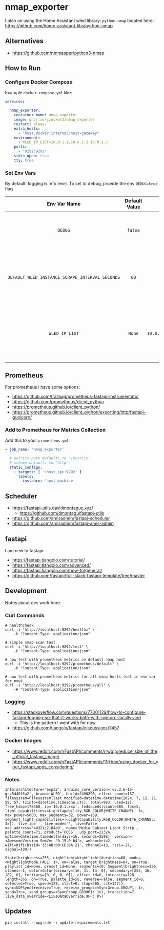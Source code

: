 # nmap_exporter

I plan on using the Home Assistant wled library: `python-nmap` located here: https://github.com/home-assistant-libs/python-nmap

## Alternatives

* https://github.com/nmmapper/python3-nmap

## How to Run

### Configure Docker Compose

Example `docker-compose.yml` like:

```yaml
services:

  nmap_exporter:
    container_name: nmap_exporter
    image: ghcr.io/jzucker2/nmap_exporter
    restart: always
    extra_hosts:
      - "host.docker.internal:host-gateway"
    environment:
      - WLED_IP_LIST=10.0.1.1,10.0.1.2,10.0.1.3
    ports:
      - "9292:9292"
    stdin_open: true
    tty: true
```

### Set Env Vars

By default, logging is info level. To set to debug, provide the env `DEBUG=true` flag

|                   Env Var Name                   | Default Value |                 Example Value                  |                                         Description                                          |
|:------------------------------------------------:|:-------------:|:----------------------------------------------:|:--------------------------------------------------------------------------------------------:|
|                     `DEBUG`                      |    `false`    |                     `true`                     |                     This determines debug logging and a few other things                     |
| `DEFAULT_WLED_INSTANCE_SCRAPE_INTERVAL_SECONDS`  |     `60`      |                      `30`                      |     This determines how often `wargos` scrapes prometheus metrics from `wled` instances      |
|                  `WLED_IP_LIST`                  |    `None`     |       `10.0.1.150,10.0.1.179,10.0.1.153`       | This is the list of `,` separated IP addresses of `wled` instances that `wargos` will scrape |

## Prometheus

For prometheus I have some options:

* https://github.com/trallnag/prometheus-fastapi-instrumentator
* https://github.com/prometheus/client_python
* https://prometheus.github.io/client_python/
* https://prometheus.github.io/client_python/exporting/http/fastapi-gunicorn/

### Add to Prometheus for Metrics Collection

Add this to your `prometheus.yml`

```yaml
- job_name: 'nmap_exporter'

  # metrics_path defaults to '/metrics'
  # scheme defaults to 'http'.
  static_configs:
    - targets: [ '<host_ip>:9292' ]
      labels:
        instance: 'host_machine'
```

## Scheduler

* https://fastapi-utils.davidmontague.xyz/
  * https://github.com/dmontagu/fastapi-utils
* https://github.com/amisadmin/fastapi-scheduler
* https://github.com/amisadmin/fastapi-amis-admin

## fastapi

I am new to fastapi

* https://fastapi.tiangolo.com/tutorial/
* https://fastapi.tiangolo.com/advanced/
* https://fastapi.tiangolo.com/how-to/general/
* https://github.com/fastapi/full-stack-fastapi-template/tree/master

## Development

Notes about dev work here.

### Curl Commands

```
# healthcheck
curl -i "http://localhost:9292/healthz" \
    -H "Content-Type: application/json"

# simple nmap scan test
curl -i "http://localhost:9292/test" \
    -H "Content-Type: application/json"

# now test with prometheus metrics on default nmap host
curl -i "http://localhost:9292/prometheus/default" \
    -H "Content-Type: application/json"

# now test with prometheus metrics for all nmap hosts (set in env var for now)
curl -i "http://localhost:9292/prometheus/all" \
    -H "Content-Type: application/json"
```

### Logging

* https://stackoverflow.com/questions/77001129/how-to-configure-fastapi-logging-so-that-it-works-both-with-uvicorn-locally-and
  * This is the pattern I went with for now
* https://github.com/tiangolo/fastapi/discussions/7457

### Docker Images

* https://www.reddit.com/r/FastAPI/comments/rrwglp/reduce_size_of_the_official_fastapi_image/
* https://www.reddit.com/r/FastAPI/comments/11rfbae/using_docker_for_your_fastapi_apps_considering/

### Notes

```
Info(architecture='esp32', arduino_core_version='v3.3.6-16-gcc5440f6a2', brand='WLED', build=2406290, effect_count=187, filesystem=Filesystem(last_modified=datetime.datetime(2024, 7, 12, 21, 59, 57, tzinfo=datetime.timezone.utc), total=983, used=12), free_heap=178468, ip='10.0.1.xxx', leds=Leds(count=365, fps=5, light_capabilities=<LightCapability.RGB_COLOR|WHITE_CHANNEL: 3>, max_power=5000, max_segments=32, power=139, segment_light_capabilities=[<LightCapability.RGB_COLOR|WHITE_CHANNEL: 3>]), live_ip='', live_mode='', live=False, mac_address='44321c2184e9', name='Media Cabinet Light Strip', palette_count=71, product='FOSS', udp_port=21324, uptime=datetime.timedelta(days=16, seconds=2598), version=<AwesomeVersion SemVer '0.15.0-b4'>, websocket=2, wifi=Wifi(bssid='33:AB:00:CE:BA:21', channel=10, rssi=-27, signal=100))

State(brightness=255, nightlight=Nightlight(duration=60, mode=<NightlightMode.FADE: 1>, on=False, target_brightness=0), on=True, playlist_id=None, preset_id=None, segments={0: Segment(brightness=255, clones=-1, color=Color(primary=[16, 31, 14, 0], secondary=[255, 36, 182, 0], tertiary=[0, 0, 0, 0]), effect_id=0, intensity=128, length=365, on=True, palette_id=50, reverse=False, segment_id=0, selected=True, speed=128, start=0, stop=365, cct=127)}, sync=UDPSync(receive=True, receive_groups=<SyncGroup.GROUP1: 1>, send=True, send_groups=<SyncGroup.GROUP1: 1>), transition=7, live_data_override=<LiveDataOverride.OFF: 0>)
```

## Updates

```
pip install --upgrade -r update-requirements.txt
```
